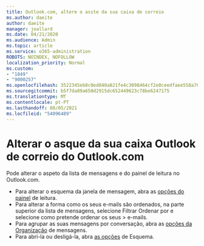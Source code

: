 ```yaml
---
title: Outlook.com, altere o asste da sua caixa de correio
ms.author: daeite
author: daeite
manager: joallard
ms.date: 04/21/2020
ms.audience: Admin
ms.topic: article
ms.service: o365-administration
ROBOTS: NOINDEX, NOFOLLOW
localization_priority: Normal
ms.custom:
- "1849"
- "9000257"
ms.openlocfilehash: 3522345eb8c0ed840a821fe4c3098464cf2e0ceedfaee558a703be643758ee7a
ms.sourcegitcommit: b5f7da89a650d2915dc652449623c78be6247175
ms.translationtype: MT
ms.contentlocale: pt-PT
ms.lasthandoff: 08/05/2021
ms.locfileid: "54096489"
---
```

# <a name="change-the-look-of-your-outlookcom-mailbox"></a>Alterar o asque da sua caixa Outlook de correio do Outlook.com

Pode alterar o aspeto da lista de mensagens e do painel de leitura no Outlook.com.

- Para alterar o esquema da janela de mensagem, abra as [opções do painel](https://outlook.live.com/mail/options/mail/layout/readingPane) de leitura.
- Para alterar a forma como os seus e-mails são ordenados, na parte superior da lista de mensagens, selecione Filtrar Ordenar por e selecione como pretende ordenar os seus  >   e-mails.
- Para agrupar as suas mensagens por conversação, abra as [opções da Organização](https://outlook.live.com/mail/options/mail/layout/conversations) de mensagens.
- Para abri-la ou desligá-la, abra [as opções](https://outlook.live.com/mail/options/mail/layout/focused) de Esquema.